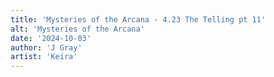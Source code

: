 ```yaml
---
title: 'Mysteries of the Arcana - 4.23 The Telling pt 11'
alt: 'Mysteries of the Arcana'
date: '2024-10-03'
author: 'J Gray'
artist: 'Keira'
---
```

